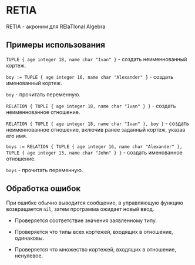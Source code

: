# RETIA
RETIA - акроним для RElaTIonal Algebra

## Примеры использования

`TUPLE { age integer 18, name char "Ivan" }` - создать неименнованный кортеж.

`boy := TUPLE { age integer 16, name char "Alexander" }` - создать именованный кортеж.

`boy` - прочитать переменную.

`RELATION { TUPLE { age integer 18, name char "Ivan" } }` - создать неименнованное отношение.

`RELATION { TUPLE { age integer 18, name char "Ivan" }, boy }` - создать неименнованное отношение, включив ранее заданный кортеж, указав его имя.

`boys := RELATION { TUPLE { age integer 16, name char "Alexander" }, TUPLE { age integer 13, name char "John" } }` - создать именованное отношение.

`boys` - прочитать переменную.

## Обработка ошибок

При ошибке обычно выводится сообщение, в управляющую функцию возвращается `nil`, затем программа ожидает новый ввод.

* Проверяется соответствие значения заявленному типу.

* Проверяется что типы всех кортежей, входящих в отношение, одинаковы.

* Проверяется что множество кортежей, входящих в отношение, ненулевое.



